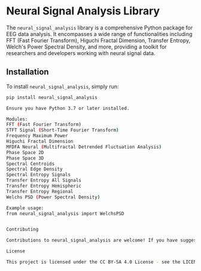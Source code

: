 # Neural Signal Analysis Library

The `neural_signal_analysis` library is a comprehensive Python package for EEG data analysis. It encompasses a wide range of functionalities including FFT (Fast Fourier Transform), Higuchi Fractal Dimension, Transfer Entropy, Welch's Power Spectral Density, and more, providing a toolkit for researchers and developers working with neural signal data.

## Installation

To install `neural_signal_analysis`, simply run:

```bash
pip install neural_signal_analysis

Ensure you have Python 3.7 or later installed.

Modules:
FFT (Fast Fourier Transform)
STFT Signal (Short-Time Fourier Transform)
Frequency Maximum Power
Higuchi Fractal Dimension
MFDFA Neural (Multifractal Detrended Fluctuation Analysis)
Phase Space 2D
Phase Space 3D
Spectral Centroids
Spectral Edge Density
Spectral Entropy Signals
Transfer Entropy All Signals
Transfer Entropy Hemispheric
Transfer Entropy Regional
Welchs PSD (Power Spectral Density)

Example usage:
from neural_signal_analysis import WelchsPSD


Contributing

Contributions to neural_signal_analysis are welcome! If you have suggestions for improvements or encounter any issues, please feel free to open an issue or submit a pull request on our

License

This project is licensed under the CC BY-SA 4.0 License - see the LICENSE file for details.